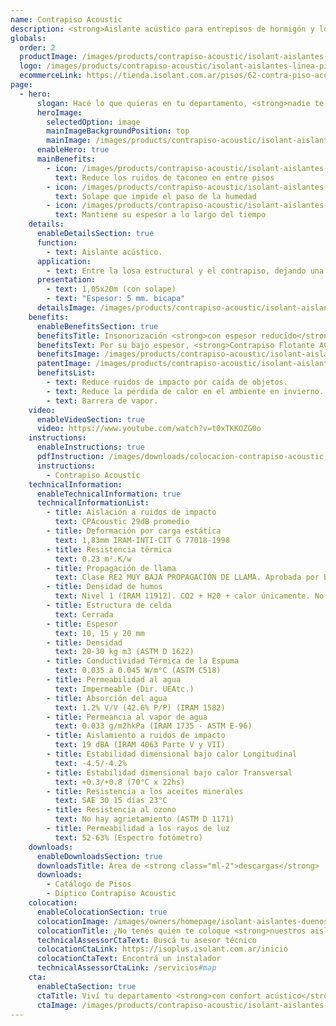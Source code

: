 ```yaml
---
name: Contrapiso Acoustic
description: <strong>Aislante acústico para entrepisos de hormigón y losas alivianadas.</strong><br /><br /><strong>Membrana bicapa aislante de ruidos de impacto para entrepisos.</strong> Gracias a su solape de 5cm evita la formación de puentes acústicos.
globals:
  order: 2
  productImage: /images/products/contrapiso-acoustic/isolant-aislantes-linea-pisos-contrapiso-acoustic-imagen-rollo.png
  logo: /images/products/contrapiso-acoustic/isolant-aislantes-linea-pisos-contrapiso-acoustic-logo.jpg
  ecommerceLink: https://tienda.isolant.com.ar/pisos/62-contra-piso-acoustic.html
page:
  - hero:
      slogan: Hacé lo que quieras en tu departamento, <strong>nadie te escucha</strong>
      heroImage:
        selectedOption: image
        mainImageBackgroundPosition: top
        mainImage: /images/products/contrapiso-acoustic/isolant-aislantes-linea-pisos-contrapiso-acoustic-imagen.jpg
      enableHero: true
      mainBenefits:
        - icon: /images/products/contrapiso-acoustic/isolant-aislantes-linea-pisos-contrapiso-acoustic-beneficio-1.svg
          text: Reduce los ruidos de taconeo en entre pisos
        - icon: /images/products/contrapiso-acoustic/isolant-aislantes-linea-pisos-contrapiso-acoustic-beneficio-2.svg
          text: Solape que impide el paso de la humedad
        - icon: /images/products/contrapiso-acoustic/isolant-aislantes-linea-pisos-contrapiso-acoustic-beneficio-3.svg
          text: Mantiene su espesor a lo largo del tiempo
    details:
      enableDetailsSection: true
      function:
        - text: Aislante acústico.
      application:
        - text: Entre la losa estructural y el contrapiso, dejando una franja de 5 a 10 cm ascendente sobre la pared.
      presentation:
        - text: 1,05x20m (con solape)
        - text: "Espesor: 5 mm. bicapa"
      detailsImage: /images/products/contrapiso-acoustic/isolant-aislantes-linea-pisos-contrapiso-acoustic-imagen-detalle-producto.jpg
    benefits:
      enableBenefitsSection: true
      benefitsTitle: Insonorización <strong>con espesor reducido</strong>
      benefitsText: Por su bajo espesor, <strong>Contrapiso Flotante ACOUSTIC®</strong> no tiene mayor influencia sobre las dimensiones y alturas finales del proyecto. Es resistente a las pisadas y caídas ocasionales de herramientas en la etapa de colocación su capacidad de aislamiento acústico no se verá dañada.
      benefitsImage: /images/products/contrapiso-acoustic/isolant-aislantes-linea-pisos-contrapiso-acoustic-beneficio-exclusivo-imagen.jpg
      patentImage: /images/products/contrapiso-acoustic/isolant-aislantes-linea-pisos-contrapiso-acoustic-patente.png
      benefitsList:
        - text: Reduce ruidos de impacto por caída de objetos.
        - text: Reduce la pérdida de calor en el ambiente en invierno.
        - text: Barrera de vapor.
    video:
      enableVideoSection: true
      video: https://www.youtube.com/watch?v=t0xTKKOZG0o
    instructions:
      enableInstructions: true
      pdfInstruction: /images/downloads/colocacion-contrapiso-acoustic.pdf
      instructions:
        - Contrapiso Acoustic
    technicalInformation:
      enableTechnicalInformation: true
      technicalInformationList:
        - title: Aislación a ruidos de impacto
          text: CPAcoustic 29dB promedio
        - title: Deformación por carga estática
          text: 1,83mm IRAM-INTI-CIT G 77018-1998
        - title: Resistencia térmica
          text: 0.23 m².K/w
        - title: Propagación de llama
          text: Clase RE2 MUY BAJA PROPAGACIÓN DE LLAMA. Aprobada por Bomberos Argentina.
        - title: Densidad de humos
          text: Nivel 1 (IRAM 11912). CO2 + H20 + calor únicamente. No desprende gases envenenantes.
        - title: Estructura de celda
          text: Cerrada
        - title: Espesor
          text: 10, 15 y 20 mm
        - title: Densidad
          text: 20-30 kg m3 (ASTM D 1622)
        - title: Conductividad Térmica de la Espuma
          text: 0.035 a 0.045 W/m°C (ASTM C518)
        - title: Permeabilidad al agua
          text: Impermeable (Dir. UEAtc.)
        - title: Absorción del agua
          text: 1.2% V/V (42.6% P/P) (IRAM 1582)
        - title: Permeancia al vapor de agua
          text: 0.033 g/m2hkPa (IRAM 1735 - ASTM E-96)
        - title: Aislamiento a ruidos de impacto
          text: 19 dBA (IRAM 4063 Parte V y VII)
        - title: Estabilidad dimensional bajo calor Longitudinal
          text: -4.5/-4.2%
        - title: Estabilidad dimensional bajo calor Transversal
          text: +0.3/+0.8 (70°C x 22hs)
        - title: Resistencia a los aceites minerales
          text: SAE 30 15 días 23°C
        - title: Resistencia al ozono
          text: No hay agrietamiento (ASTM D 1171)
        - title: Permeabilidad a los rayos de luz
          text: 52-63% (Espectro fotómetro)
    downloads:
      enableDownloadsSection: true
      downloadsTitle: Área de <strong class="ml-2">descargas</strong>
      downloads:
        - Catálogo de Pisos
        - Díptico Contrapiso Acoustic
    colocation:
      enableColocationSection: true
      colocationImage: /images/owners/homepage/isolant-aislantes-duenos-e-inquilinos-isoplus-colocation.jpg
      colocationTitle: ¿No tenés quién te coloque <strong>nuestros aislantes?</strong>
      technicalAssessorCtaText: Buscá tu asesor técnico
      colocationCtaLink: https://isoplus.isolant.com.ar/inicio
      colocationCtaText: Encontrá un instalador
      technicalAssessorCtaLink: /servicios#map
    cta:
      enableCtaSection: true
      ctaTitle: Viví tu departamento <strong>con confort acústico</strong>
      ctaImage: /images/products/contrapiso-acoustic/isolant-aislantes-linea-pisos-contrapiso-acoustic-cta.jpg
---
```


